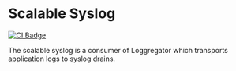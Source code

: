 # Scalable Syslog

[![CI Badge][ci-badge]][ci-pipeline]

The scalable syslog is a consumer of Loggregator which transports application logs to syslog drains.

[ci-badge]: https://loggregator.ci.cf-app.com/api/v1/pipelines/scalable-syslog/jobs/tests/badge
[ci-pipeline]: https://loggregator.ci.cf-app.com/
